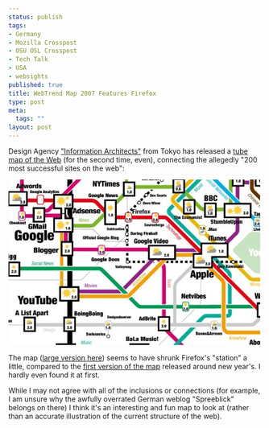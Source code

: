 ```yaml
--- 
status: publish
tags: 
- Germany
- Mozilla Crosspost
- OSU OSL Crosspost
- Tech Talk
- USA
- websights
published: true
title: WebTrend Map 2007 Features Firefox
type: post
meta: 
  tags: ""
layout: post
---
```

Design Agency <a href="http://www.informationarchitects.jp/">"Information Architects"</a> from Tokyo has released a <a href="http://www.informationarchitects.jp/ia-trendmap-2007v2">tube map of the Web</a> (for the second time, even), connecting the allegedly "200 most successful sites on the web":

<a href="http://www.informationarchitects.jp/ia-trendmap-2007v2"><img src='/media/wp/2007/07/webtrends-map.jpg' alt='Part of the WebTrends Map 2007 v2' /></a>

The map (<a href="http://www.informationarchitects.jp/slash/iA_WebTrends_2007_2_1600x1024.gif">large version here</a>) seems to have shrunk Firefox's "station" a little, compared to the <a href="http://www.informationarchitects.jp/webtrends2007">first version of the map</a> released around new year's. I hardly even found it at first.

While I may not agree with all of the inclusions or connections (for example, I am unsure why the awfully overrated German weblog "Spreeblick" belongs on there) I think it's an interesting and fun map to look at (rather than an accurate illustration of the current structure of the web).
